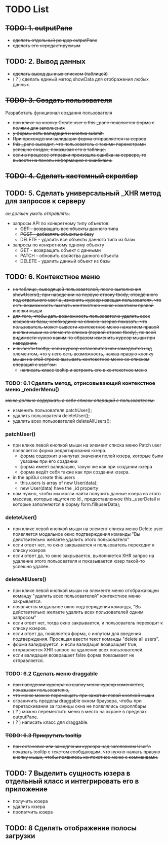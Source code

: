 # TODO List

## ~~TODO: 1. outputPane~~

* ~~сделать отдельный рендер outputPane~~
* ~~сделать его нередактируемым~~

## TODO: 2. Вывод данных

* ~~сделать вывод дынных списком (таблицей)~~
* ( ? ) сделать единый метод showData для отображения любых данных.

## ~~TODO: 3. Создать пользователя~~

Разработать функционал создания пользователя

* ~~при клике на кнопку Create user в this._pane появляется форма с полями для заполнения~~
* ~~у формы есть валидация и кнопка submit.~~
* ~~При прохождении вaлидации форма отправляется на сервер~~
* ~~this._pane выводит, что пользователь с такими параметрами успешно создан, показывая его в таблице.~~
* ~~если в процессе отправки произошла ошибка на сервере, то вывести на панель информацию с ошибками.~~

## ~~TODO: 4. Сделать кастомный скролбар~~

## TODO: 5. Сделать универсальный _XHR метод для запросов к серверу

*он должен уметь отправлять:*

* запросы API по конкретному типу объектов:
  * ~~GET - возвращать все объекты данного типа~~
  * ~~POST - добавлять объекты в базу~~
  * DELETE - удалить все объекты данного типа из базы
* запросы по конкретному одному объекту
  * GET - возвращать объект с данными
  * PATCH - обновить свойства данного объекта
  * DELETE - удалить данный объект из базы

## TODO: 6. Контекстное меню

* ~~на таблице, выводящей пользователей, после выполнения showUsers(); при наведении на первую строку tbody, отведённого под отдельного user'а ,изменить курсор извещая пользователя, что есть возможность вызвать контекстное меню нажатием правой кнопки мыши~~
* ~~для того, чтобы дать возможность пользователю удалить всех юзеров из базы, необходимо на списке юзеров показать. что пользователь может вывести контекстное меню нажатием правой кнопки мыши на элемента списка (первой строке tbody), по всей видимости нужно каким-то образом изменить курсор мыши при наведении.~~
* ~~и вывести tooltip, если курсор остановится или замедлится над элементом, что у него есть возможность, нажав правую кнопку мыши на этой строке вызывать контекстное меню со списком операций с user'ом.~~
  * ~~написать класс tooltip и встроить его в контекстное меню~~

### TODO: 6.1 Сделать метод, отрисовывающий контекстное меню _renderMenu()

~~*меню должно содержать в себе список операций с пользователем:*~~

* изменить пользователя patchUser();
* удалить пользователя deleteUser();
* удалить всех пользователей deleteAllUsers();

### patchUser()

* при клике левой кнопкой мыши на элемент списка меню Patch user появляется форма редактирования юзера.
  * форма содержит в инпутах значения полей юзера, которые были указаны при его создании
  * форма имеет валидацию, такую же как при создании юзера
  * форма ведёт себя также как при создании юзера.
* in the apiGui create this.users
  * this.users is array of new User(data);
  * new User(data) have the _id property
* нам нужно, чтобы мы могли найти получить данные юзера из этого массива, которые ищутся по id., предоставленное  this._userDetail и которые заполняются в форму  form.fill(userData);

### deleteUser()

* при клике левой кнопкой мыши на элемент списка меню Delete user появляется модальное окно подтверждения команды "Вы действительно желаете удалить этого пользователя"
* если ответ нет, то окно закрывается и пользователь переходит к списку юзеров
* если ответ да, то окно закрывается, выполняется XHR запрос на удаление этого пользователя и показывается юзер такой-то успешно удалён.

### deleteAllUsers()

* при клике левой кнопкой мыши на элементе меню отображающеи команду "удалить всех пользователей" контекстное меню закрывается.
* появляется модальное окно подтверждения команды, "Вы действительно желаете удалить всех пользователей одним запросом"
* если ответ нет, тогда окно закрывается, и пользователь переходит к списку юзеров.
* если ответ да, появляется форма, с инпутом для введения подтверждения. Просящая ввести текст команды "delete all users".
* форма валидируется, и если валидация возвращает true, отправляется XHR запрос на удаление всех пользователей.
* если валидация возвращает false форма показывает не отправляется.

### TODO: 6.2 Сделать меню draggable

* ~~при наведении курсора на шапку меню курсор изменяется, показывая пользователю,~~
* ~~что меню можно перемещать при зажатии левой кнопкой мыши~~
* ограничить пределы draggable окном браузера, чтобы при перетаскивании за границы окна не появлялись скроллбары
* ( ? ) можно переместить меню в место на экране в пределах outputPane.
* ( ? ) написать класс для draggable.

### ~~TODO: 6.3 Прикрутить tooltip~~

* ~~при остановке или замедлении курсора над заголовком User'a показать tooltip с текстом сообщающим, что нужно нажать правую кнопку мыши, чтобы появилось контекстное меню с коммандами.~~

## TODO: 7 Выделить сущность юзера в отдельный класс и интегрировать его в приложение

* получить юзера
* удалить юзера
* пропатчить юзера

## TODO: 8 Сделать отображение полосы загрузки